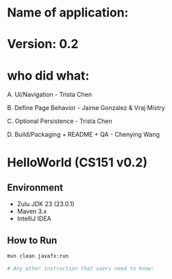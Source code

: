 # Name of application: 
# Version: 0.2

# who did what:
A. UI/Navigation - Trista Chen

B. Define Page Behavior - Jaime Gonzalez & Vraj Mistry

C. Optional Persistence - Trista Chen

D. Build/Packaging + README + QA - Chenying Wang
# HelloWorld (CS151 v0.2)

## Environment
- Zulu JDK 23 (23.0.1)
- Maven 3.x
- IntelliJ IDEA

## How to Run
```bash
mvn clean javafx:run

# Any other instruction that users need to know:



